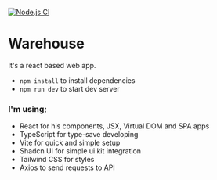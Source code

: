 [![Node.js CI](https://github.com/woodemai/warehouse_client/actions/workflows/github-actions.yml/badge.svg)](https://github.com/woodemai/warehouse_client/actions/workflows/github-actions.yml)
# Warehouse
It's a react based web app.

* `npm install` to install dependencies
* `npm run dev` to start dev server

### I'm using;
* React for his components, JSX, Virtual DOM and SPA apps
* TypeScript for type-save developing
* Vite for quick and simple setup
* Shadcn UI for simple ui kit integration
* Tailwind CSS for styles
* Axios to send requests to API
